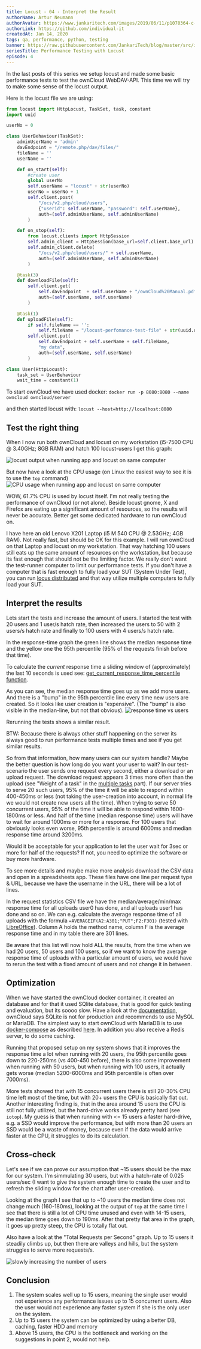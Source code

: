```yaml
---
title: Locust - 04 - Interpret the Result
authorName: Artur Neumann
authorAvatar: https://www.jankaritech.com/images/2019/06/11/p1070364-c-light-800.jpg
authorLink: https://github.com/individual-it
createdAt: Jan 14, 2020
tags: qa, performance, python, testing
banner: https://raw.githubusercontent.com/JankariTech/blog/master/src/imgs/fallback_banner.png
seriesTitle: Performance Testing with Locust
episode: 4
---
```


In the last posts of this series we setup locust and made some basic performance tests to test the ownCloud WebDAV-API. This time we will try to make some sense of the locust output.

Here is the locust file we are using:
```py
from locust import HttpLocust, TaskSet, task, constant
import uuid

userNo = 0

class UserBehaviour(TaskSet):
    adminUserName = 'admin'
    davEndpoint = "/remote.php/dav/files/"
    fileName = ''
    userName = ''

    def on_start(self):
        #create user
        global userNo
        self.userName = "locust" + str(userNo)
        userNo = userNo + 1
        self.client.post(
            "/ocs/v2.php/cloud/users",
            {"userid": self.userName, "password": self.userName},
            auth=(self.adminUserName, self.adminUserName)
        )

    def on_stop(self):
        from locust.clients import HttpSession
        self.admin_client = HttpSession(base_url=self.client.base_url)
        self.admin_client.delete(
            "/ocs/v2.php/cloud/users/" + self.userName,
            auth=(self.adminUserName, self.adminUserName)
        )

    @task(3)
    def downloadFile(self):
        self.client.get(
            self.davEndpoint  + self.userName + "/ownCloud%20Manual.pdf",
            auth=(self.userName, self.userName)
        )

    @task(1)
    def uploadFile(self):
        if self.fileName == '':
            self.fileName = "/locust-perfomance-test-file" + str(uuid.uuid4()) + ".txt"
        self.client.put(
            self.davEndpoint + self.userName + self.fileName,
            "my data",
            auth=(self.userName, self.userName)
        )

class User(HttpLocust):
    task_set = UserBehaviour
    wait_time = constant(1)
```

To start ownCloud we have used docker: `docker run -p 8080:8080 --name owncloud owncloud/server`

and then started locust with: `locust --host=http://localhost:8080`

## Test the right thing

When I now run both ownCloud and locust on my workstation (i5-7500 CPU @ 3.40GHz; 8GB RAM) and hatch 100 locust-users I get this graph:

![locust output when running app and locust on same computer](/src/assets/Locust/images/locust-04-images/locust-running-on-same-computer.png)

But now have a look at the CPU usage (on Linux the easiest way to see it is to use the `top` command)
![CPU usage when running app and locust on same computer](/src/assets/Locust/images/locust-04-images/top-locust-uses-resources.png)

WOW, 61.7% CPU is used by locust itself. I'm not really testing the performance of ownCloud (or not alone). Beside locust gnome, X and Firefox are eating up a significant amount of resources, so the results will never be accurate. Better get some dedicated hardware to run ownCloud on.

I have here an old Lenovo X201 Laptop (i5 M 540 CPU @ 2.53GHz; 4GB RAM). Not really fast, but should be OK for this example. I will run ownCloud on that Laptop and locust on my workstation. That way hatching 100 users still eats up the same amount of resources on the workstation, but because its fast enough that should not be the limiting factor. We really don't want the test-runner computer to limit our performance tests. If you don't have a computer that is fast enough to fully load your SUT (System Under Test), you can run [locus distributed](https://docs.locust.io/en/stable/running-locust-distributed.html) and that way utilize multiple computers to fully load your SUT.

## Interpret the results

Lets start the tests and increase the amount of users.
I started the test with 20 users and 1 user/s hatch rate, then increased the users to 50 with 2 users/s hatch rate and finally to 100 users with 4 users/s hatch rate.

In the response-time graph the green line shows the median response time and the yellow one the 95th percentile (95% of the requests finish before that time).

To calculate the *current* response time a sliding window of (approximately) the last 10 seconds is used see: [get_current_response_time_percentile function](https://github.com/locustio/locust/blob/6ba31c83acae6d26297a23de0eaaef34b3838330/locust/stats.py#L504).

As you can see, the median response time goes up as we add more users. And there is a "bump" in the 95th percentile line every time new users are created. So it looks like user creation is "expensive". (The "bump" is also visible in the median-line, but not that obvious).
![response time vs users](/src/assets/Locust/images/locust-04-images/increasing-users-increased-response-time.png)

Rerunning the tests shows a similar result.

BTW: Because there is always other stuff happening on the server its always good to run performance tests multiple times and see if you get similar results.

So from that information, how many users can our system handle? Maybe the better question is how long do you want your user to wait? In our test-scenario the user sends one request every second, either a download or an upload request. The download request appears 3 times more often than the upload (see "Weight of a task" in the [multiple tasks](https://dev.to/jankaritech/performance-testing-with-locust-02-multiple-tasks-4ckn) part).
If our server tries to serve 20 such users, 95% of the time it will be able to respond within 400-450ms or less (not taking the user-creation into account, in normal life we would not create new users all the time). When trying to serve 50 concurrent users, 95% of the time it will be able to respond within 1600-1800ms or less. And half of the time (median response time) users will have to wait for around 1000ms or more for a response. For 100 users that obviously looks even worse, 95th percentile is around 6000ms and median response time around 3200ms.

Would it be acceptable for your application to let the user wait for 3sec or more for half of the requests? If not, you need to optimize the software or buy more hardware.

To see more details and maybe make more analysis download the CSV data and open in a spreadsheets app.
These files have one line per request type & URL, because we have the username in the URL, there will be a lot of lines.

In the request statistics CSV file we have the median/average/min/max response time for all uploads user0 has done, and all uploads user1 has done and so on. We can e.g. calculate the average response time of all uploads with the formula `=AVERAGEIF(A2:A301;"PUT";F2:F301)` (tested with [LibreOffice](https://www.libreoffice.org)). Column A holds the method name, column F is the average response time and in my table there are 301 lines.

Be aware that this list will now hold ALL the results, from the time when we had 20 users, 50 users and 100 users, so if we want to know the average response time of uploads with a particular amount of users, we would have to rerun the test with a fixed amount of users and not change it in between.

## Optimization

When we have started the ownCloud docker container, it created an database and for that it used SQlite database, that is good for quick testing and evaluation, but its soooo slow. Have a look at the [documentation](https://doc.owncloud.com/server/10.3/admin_manual/installation/system_requirements.html#server), ownCloud says SQLite is not for production and recommends to use MySQL or MariaDB.
The simplest way to start ownCloud with MariaDB is to use [docker-compose](https://docs.docker.com/compose/) as described [here](https://doc.owncloud.com/server/admin_manual/installation/docker/). In addition you also receive a Redis server, to do some caching.

Running that proposed setup on my system shows that it improves the response time a lot when running with 20 users, the 95th percentile goes down to 220-250ms (vs 400-450 before), there is also some improvement when running with 50 users, but when running with 100 users, it actually gets worse (median 5200-6000ms and 95th percentile is often over 7000ms).

More tests showed that with 15 concurrent users there is still 20-30% CPU time left most of the time, but with 20+ users the CPU is basically flat out.
Another interesting finding is, that in the area around 15 users the CPU is still not fully utilized, but the hard-drive works already pretty hard (see `iotop`). My guess is that when running with <= 15 users a faster hard-drive, e.g. a SSD would improve the performance, but with more than 20 users an SSD would be a waste of money, because even if the data would arrive faster at the CPU, it struggles to do its calculation.

## Cross-check

Let's see if we can prove our assumption that ~15 users should be the max for our system. I'm simmulating 30 users, but with a hatch-rate of 0.025 users/sec (I want to give the system enough time to create the user and to refresh the sliding window for the chart after user-creation).

Looking at the graph I see that up to ~10 users the median time does not change much (160-180ms), looking at the output of `top` at the same time I see that there is still a lot of CPU time unused and even with 14-15 users, the median time goes down to 190ms. After that pretty flat area in the graph, it goes up pretty steep, the CPU is totally flat out.

Also have a look at the "Total Requests per Second" graph. Up to 15 users it steadily climbs up, but then there are valleys and hills, but the system struggles to serve more requests/s.

![slowly increasing the number of users](/src/assets/Locust/images/locust-04-images/slowly-increasing-num-of-users.png)

## Conclusion

1. The system scales well up to 15 users, meaning the single user would not experience any performance issues up to 15 concurrent users. Also the user would not experience any faster system if she is the only user on the system.
2. Up to 15 users the system can be optimized by using a better DB, caching, faster HDD and memory
3. Above 15 users, the CPU is the bottleneck and working on the suggestions in point 2, would not help.
